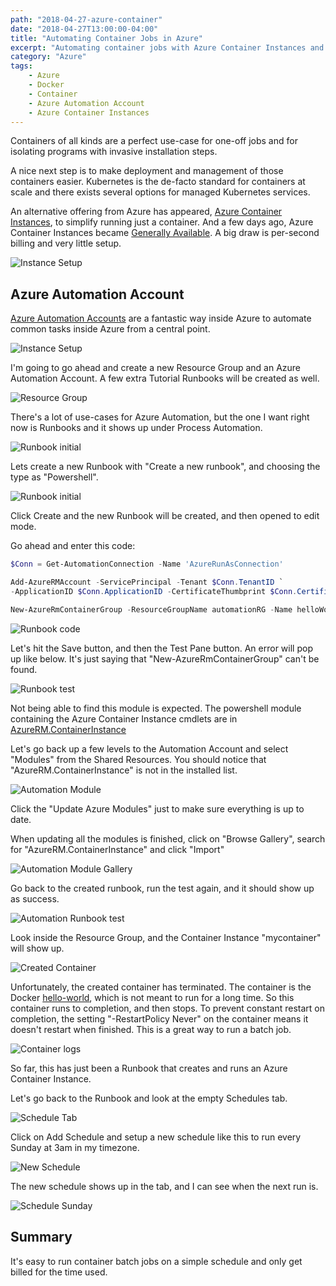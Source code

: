 ```yaml
---
path: "2018-04-27-azure-container"
date: "2018-04-27T13:00:00-04:00"
title: "Automating Container Jobs in Azure"
excerpt: "Automating container jobs with Azure Container Instances and Azure Automation Account is easy."
category: "Azure"
tags:
    - Azure
    - Docker
    - Container
    - Azure Automation Account
    - Azure Container Instances
---
```


Containers of all kinds are a perfect use-case for one-off jobs and for isolating programs with invasive installation steps.

A nice next step is to make deployment and management of those containers easier. Kubernetes is the de-facto standard for containers at scale and there exists several options for managed Kubernetes services.

An alternative offering from Azure has appeared, [Azure Container Instances][0], to simplify running just a container. And a few days ago, Azure Container Instances became [Generally Available][1]. A big draw is per-second billing and very little setup.

![Instance Setup](instance_setup.png)

## Azure Automation Account

[Azure Automation Accounts][2] are a fantastic way inside Azure to automate common tasks inside Azure from a central point.

![Instance Setup](automation_summary.png)

I'm going to go ahead and create a new Resource Group and an Azure Automation Account. A few extra Tutorial Runbooks will be created as well.

![Resource Group](resourcegroup_initial.png)

There's a lot of use-cases for Azure Automation, but the one I want right now is Runbooks and it shows up under Process Automation.

![Runbook initial](runbooks_initial.png)

Lets create a new Runbook with "Create a new runbook", and choosing the type as "Powershell".

![Runbook initial](runbook_create_new.png)

Click Create and the new Runbook will be created, and then opened to edit mode.

Go ahead and enter this code:
```powershell
$Conn = Get-AutomationConnection -Name 'AzureRunAsConnection'

Add-AzureRMAccount -ServicePrincipal -Tenant $Conn.TenantID `
-ApplicationID $Conn.ApplicationID -CertificateThumbprint $Conn.CertificateThumbprint

New-AzureRmContainerGroup -ResourceGroupName automationRG -Name helloWorldJob -Image 'hello-world' -OsType Linux -RestartPolicy Never -Location eastus
```

![Runbook code](runbook_code.png)

Let's hit the Save button, and then the Test Pane button. An error will pop up like below. It's just saying that "New-AzureRmContainerGroup" can't be found.

![Runbook test](runbook_test_error.png)

Not being able to find this module is expected. The powershell module containing the Azure Container Instance cmdlets are in [AzureRM.ContainerInstance][3]

Let's go back up a few levels to the Automation Account and select "Modules" from the Shared Resources. You should notice that "AzureRM.ContainerInstance" is not in the installed list.

![Automation Module](automation_modules.png)

Click the "Update Azure Modules" just to make sure everything is up to date.

When updating all the modules is finished, click on "Browse Gallery", search for "AzureRM.ContainerInstance" and click "Import"

![Automation Module Gallery](module_gallery.png)

Go back to the created runbook, run the test again, and it should show up as success.

![Automation Runbook test](runbook_test_succeed.png)

Look inside the Resource Group, and the Container Instance "mycontainer" will show up.

![Created Container](container_created.png)

Unfortunately, the created container has terminated. The container is the Docker [hello-world][4], which is not meant to run for a long time. So this container runs to completion, and then stops. To prevent constant restart on completion, the setting "-RestartPolicy Never" on the container means it doesn't restart when finished. This is a great way to run a batch job.

![Container logs](container_logs.png)

So far, this has just been a Runbook that creates and runs an Azure Container Instance.

Let's go back to the Runbook and look at the empty Schedules tab.

![Schedule Tab](schedule_tab.png)

Click on Add Schedule and setup a new schedule like this to run every Sunday at 3am in my timezone.

![New Schedule](schedule_new.png)

The new schedule shows up in the tab, and I can see when the next run is.

![Schedule Sunday](schedule_sunday.png)

## Summary

It's easy to run container batch jobs on a simple schedule and only get billed for  the time used.

[0]: https://azure.microsoft.com/en-us/services/container-instances/
[1]: https://azure.microsoft.com/en-us/blog/azure-container-instances-now-generally-available/
[2]: https://azure.microsoft.com/en-us/documentation/learning-paths/automation/
[3]: https://docs.microsoft.com/en-us/powershell/module/azurerm.containerinstance/get-azurermcontainergroup?view=azurermps-5.7.0
[4]: https://hub.docker.com/_/hello-world/
